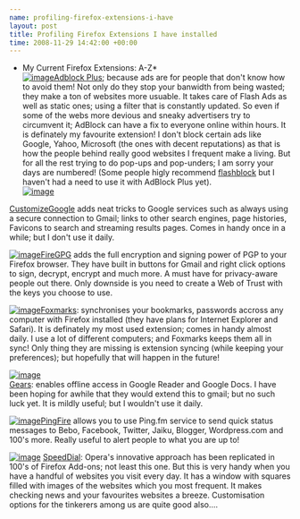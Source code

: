 ```yaml
--- 
name: profiling-firefox-extensions-i-have 
layout: post 
title: Profiling Firefox Extensions I have installed 
time: 2008-11-29 14:42:00 +00:00 
--- 
```


* My Current Firefox Extensions: A-Z*  
[![image](http://4.bp.blogspot.com/_4VvLQrhTX4I/STFVNbiXnSI/AAAAAAAADbc/5R5fcnC-ZP0/s200/74.png)](http://4.bp.blogspot.com/_4VvLQrhTX4I/STFVNbiXnSI/AAAAAAAADbc/5R5fcnC-ZP0/s1600-h/74.png)[Adblock
Plus](https://addons.mozilla.org/en-US/firefox/addon/1865); because ads
are for people that don't know how to avoid them! Not only do they stop
your banwidth from being wasted; they make a ton of websites more
usuable. It takes care of Flash Ads as well as static ones; using a
filter that is constantly updated. So even if some of the webs more
devious and sneaky advertisers try to circumvent it; AdBlock can have a
fix to everyone online within hours. It is definately my favourite
extension! I don't block certain ads like Google, Yahoo, Microsoft (the
ones with decent reputations) as that is how the people behind really
good websites I frequent make a living. But for all the rest trying to
do pop-ups and pop-unders; I am sorry your days are numbered! (Some
people higly recommend
[flashblock](https://addons.mozilla.org/en-US/firefox/addon/433) but I
haven't had a need to use it with AdBlock Plus yet).  
[![image](http://3.bp.blogspot.com/_4VvLQrhTX4I/STFXUVn2yrI/AAAAAAAADbk/oepRKJkjEto/s320/943948800.png)](http://3.bp.blogspot.com/_4VvLQrhTX4I/STFXUVn2yrI/AAAAAAAADbk/oepRKJkjEto/s1600-h/943948800.png)  
  
[CustomizeGoogle](https://addons.mozilla.org/en-US/firefox/addon/743)
adds neat tricks to Google services such as always using a secure
connection to Gmail; links to other search engines, page histories,
Favicons to search and streaming results pages. Comes in handy once in a
while; but I don't use it daily.  
  
  
[![image](http://1.bp.blogspot.com/_4VvLQrhTX4I/STFY84xS6qI/AAAAAAAADbs/IY6CmNknWDw/s320/1226529926.png)](http://1.bp.blogspot.com/_4VvLQrhTX4I/STFY84xS6qI/AAAAAAAADbs/IY6CmNknWDw/s1600-h/1226529926.png)[FireGPG](https://addons.mozilla.org/en-US/firefox/addon/4645)
adds the full encryption and signing power of PGP to your Firefox
browser. They have built in buttons for Gmail and right click options to
sign, decrypt, encrypt and much more. A must have for privacy-aware
people out there. Only downside is you need to create a Web of Trust
with the keys you choose to use.  
  
[![image](http://2.bp.blogspot.com/_4VvLQrhTX4I/STFazehJvqI/AAAAAAAADb8/0RisGjBs9Ms/s320/1206748320.png)](http://2.bp.blogspot.com/_4VvLQrhTX4I/STFazehJvqI/AAAAAAAADb8/0RisGjBs9Ms/s1600-h/1206748320.png)[Foxmarks](https://addons.mozilla.org/en-US/firefox/addon/2410):
synchronises your bookmarks, passwords accross any computer with Firefox
installed (they have plans for Internet Explorer and Safari). It is
definately my most used extension; comes in handy almost daily. I use a
lot of different computers; and Foxmarks keeps them all in sync! Only
thing they are missing is extension syncing (while keeping your
preferences); but hopefully that will happen in the future!   
  
[![image](http://3.bp.blogspot.com/_4VvLQrhTX4I/STFZwyN4iJI/AAAAAAAADb0/s-ak4JWJzz8/s320/logo_153x43.gif)](http://3.bp.blogspot.com/_4VvLQrhTX4I/STFZwyN4iJI/AAAAAAAADb0/s-ak4JWJzz8/s1600-h/logo_153x43.gif)  
[Gears](http://gears.google.com/): enables offline access in Google
Reader and Google Docs. I have been hoping for awhile that they would
extend this to gmail; but no such luck yet. It is mildly useful; but I
wouldn't use it daily.  
  
[![image](http://3.bp.blogspot.com/_4VvLQrhTX4I/STFbT4MEsEI/AAAAAAAADcE/y9w21fgYkXg/s320/1222809990.png)](http://3.bp.blogspot.com/_4VvLQrhTX4I/STFbT4MEsEI/AAAAAAAADcE/y9w21fgYkXg/s1600-h/1222809990.png)[PingFire](https://addons.mozilla.org/en-US/firefox/addon/8365)
allows you to use Ping.fm service to send quick status messages to Bebo,
Facebook, Twitter, Jaiku, Blogger, Wordpress.com and 100's more. Really
useful to alert people to what you are up to!  
  
[![image](http://3.bp.blogspot.com/_4VvLQrhTX4I/STFcMkRRJFI/AAAAAAAADcM/qVzFFrSf5Vc/s320/1187524480.png)](http://3.bp.blogspot.com/_4VvLQrhTX4I/STFcMkRRJFI/AAAAAAAADcM/qVzFFrSf5Vc/s1600-h/1187524480.png)
[SpeedDial](https://addons.mozilla.org/en-US/firefox/addon/4810):
Opera's innovative approach has been replicated in 100's of Firefox
Add-ons; not least this one. But this is very handy when you have a
handful of websites you visit every day. It has a window with squares
filled with images of the websites which you most frequent. It makes
checking news and your favourites websites a breeze. Customisation
options for the tinkerers among us are quite good also....